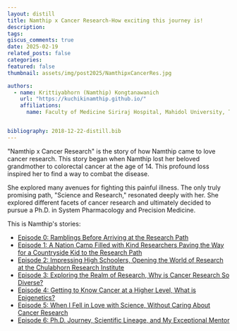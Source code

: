 ```yaml
---
layout: distill
title: Namthip x Cancer Research-How exciting this journey is! 
description: 
tags: 
giscus_comments: true
date: 2025-02-19
related_posts: false
categories: 
featured: false
thumbnail: assets/img/post2025/NamthipxCancerRes.jpg

authors:
  - name: Krittiyabhorn (Namthip) Kongtanawanich
    url: "https://kuchikinamthip.github.io/"
    affiliations:
      name: Faculty of Medicine Siriraj Hospital, Mahidol University, Thailand


bibliography: 2018-12-22-distill.bib
---
```


"Namthip x Cancer Research" is the story of how Namthip came to love cancer research. This story began when Namthip lost her beloved grandmother to colorectal cancer at the age of 14. This profound loss inspired her to find a way to combat the disease.

She explored many avenues for fighting this painful illness.  The only truly promising path, "Science and Research," resonated deeply with her. She explored different facets of cancer research and ultimately decided to pursue a Ph.D. in System Pharmacology and Precision Medicine.

This is Namthip's stories:
 - [Episode 0: Ramblings Before Arriving at the Research Path](https://writetothrivebykk.blogspot.com/2025/02/Namthip-CancerRes-0.html)
- [Episode 1: A Nation Camp Filled with Kind Researchers Paving the Way for a Countryside Kid to the Research Path](https://writetothrivebykk.blogspot.com/2025/02/Namthip-CancerRes-1.html)
- [Episode 2: Impressing High Schoolers, Opening the World of Research at the Chulabhorn Research Institute](https://writetothrivebykk.blogspot.com/2025/02/Namthip-CancerRes-2.html)
- [Episode 3: Exploring the Realm of Research, Why is Cancer Research So Diverse?](https://writetothrivebykk.blogspot.com/2021/09/Namthip-CancerRes-3.html)
- [Episode 4: Getting to Know Cancer at a Higher Level, What is Epigenetics?](https://writetothrivebykk.blogspot.com/2024/09/Namthip-CancerRes-4.html)
- [Episode 5: When I Fell in Love with Science, Without Caring About Cancer Research](https://writetothrivebykk.blogspot.com/2025/02/Namthip-CancerRes-5.html)
- [Episode 6: Ph.D. Journey, Scientific Lineage, and My Exceptional Mentor](https://writetothrivebykk.blogspot.com/2025/02/Namthip-CancerRes-6.html)